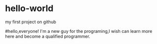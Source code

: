 # hello-world
my first project on github

#hello,everyone!
I'm a new guy for the programing,I wish can learn more here and become a qualified programmer.
